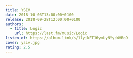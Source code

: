 ```yaml
---
title: YSIV
date: 2018-10-03T13:00:00+0100
release: 2018-09-28T12:00:00+0100
authors:
  - title: Logic
    url: https://last.fm/music/Logic
listen_of: https://album.link/s/1lyjkFTJ6yxUyNYysWVBo9
cover: ysiv.jpg
rating: 2.5
---
```

